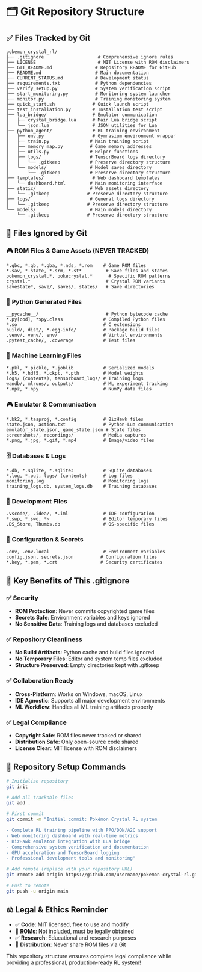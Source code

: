 # 🗂️ Git Repository Structure

## ✅ **Files Tracked by Git**

```
pokemon_crystal_rl/
├── .gitignore                    # Comprehensive ignore rules
├── LICENSE                       # MIT License with ROM disclaimers
├── GIT_README.md                # Repository README for GitHub
├── README.md                    # Main documentation
├── CURRENT_STATUS.md            # Development status
├── requirements.txt             # Python dependencies
├── verify_setup.py              # System verification script
├── start_monitoring.py          # Monitoring system launcher
├── monitor.py                   # Training monitoring system
├── quick_start.sh              # Quick launch script
├── test_installation.py        # Installation test script
├── lua_bridge/                 # Emulator communication
│   ├── crystal_bridge.lua      # Main Lua bridge script
│   └── json.lua                # JSON utilities for Lua
├── python_agent/               # RL training environment
│   ├── env.py                  # Gymnasium environment wrapper
│   ├── train.py               # Main training script
│   ├── memory_map.py          # Game memory addresses
│   ├── utils.py               # Helper functions
│   ├── logs/                  # TensorBoard logs directory
│   │   └── .gitkeep           # Preserve directory structure
│   └── models/                # Model saves directory
│       └── .gitkeep           # Preserve directory structure
├── templates/                  # Web dashboard templates
│   └── dashboard.html         # Main monitoring interface
├── static/                    # Web assets directory
│   └── .gitkeep              # Preserve directory structure
├── logs/                      # General logs directory
│   └── .gitkeep              # Preserve directory structure
└── models/                    # Main models directory
    └── .gitkeep              # Preserve directory structure
```

## 🚫 **Files Ignored by Git**

### 🎮 **ROM Files & Game Assets** (NEVER TRACKED)
```
*.gbc, *.gb, *.gba, *.nds, *.rom    # Game ROM files
*.sav, *.state, *.srm, *.st*         # Save files and states
pokemon_crystal.*, pokecrystal.*      # Specific ROM patterns
crystal.*                            # Crystal ROM variants
savestate*, save/, saves/, states/   # Save directories
```

### 🐍 **Python Generated Files**
```
__pycache__/                         # Python bytecode cache
*.py[cod], *$py.class               # Compiled Python files
*.so                                # C extensions
build/, dist/, *.egg-info/          # Package build files
.venv/, venv/, env/                 # Virtual environments
.pytest_cache/, .coverage           # Test files
```

### 🤖 **Machine Learning Files**
```
*.pkl, *.pickle, *.joblib           # Serialized models
*.h5, *.hdf5, *.ckpt, *.pth         # Model weights
logs/ (contents), tensorboard_logs/ # Training logs
wandb/, mlruns/, outputs/           # ML experiment tracking
*.npz, *.npy                        # NumPy data files
```

### 🎮 **Emulator & Communication**
```
*.bk2, *.tasproj, *.config          # BizHawk files
state.json, action.txt              # Python-Lua communication
emulator_state.json, game_state.json # State files
screenshots/, recordings/           # Media captures
*.png, *.jpg, *.gif, *.mp4          # Image/video files
```

### 🗄️ **Databases & Logs**
```
*.db, *.sqlite, *.sqlite3           # SQLite databases
*.log, *.out, logs/ (contents)      # Log files
monitoring.log                      # Monitoring logs
training_logs.db, system_logs.db    # Training databases
```

### 🔧 **Development Files**
```
.vscode/, .idea/, *.iml             # IDE configuration
*.swp, *.swo, *~                    # Editor temporary files
.DS_Store, Thumbs.db                # OS-specific files
```

### 🔐 **Configuration & Secrets**
```
.env, .env.local                    # Environment variables
config.json, secrets.json          # Configuration files
*.key, *.pem, *.crt                # Security certificates
```

## 🎯 **Key Benefits of This .gitignore**

### ✅ **Security**
- **ROM Protection**: Never commits copyrighted game files
- **Secrets Safe**: Environment variables and keys ignored
- **No Sensitive Data**: Training logs and databases excluded

### ✅ **Repository Cleanliness**
- **No Build Artifacts**: Python cache and build files ignored
- **No Temporary Files**: Editor and system temp files excluded
- **Structure Preserved**: Empty directories kept with .gitkeep

### ✅ **Collaboration Ready**
- **Cross-Platform**: Works on Windows, macOS, Linux
- **IDE Agnostic**: Supports all major development environments
- **ML Workflow**: Handles all ML training artifacts properly

### ✅ **Legal Compliance**
- **Copyright Safe**: ROM files never tracked or shared
- **Distribution Safe**: Only open-source code shared
- **License Clear**: MIT license with ROM disclaimers

## 🚀 **Repository Setup Commands**

```bash
# Initialize repository
git init

# Add all trackable files
git add .

# First commit
git commit -m "Initial commit: Pokémon Crystal RL system

- Complete RL training pipeline with PPO/DQN/A2C support
- Web monitoring dashboard with real-time metrics
- BizHawk emulator integration with Lua bridge
- Comprehensive system verification and documentation
- GPU acceleration and TensorBoard logging
- Professional development tools and monitoring"

# Add remote (replace with your repository URL)
git remote add origin https://github.com/username/pokemon-crystal-rl.git

# Push to remote
git push -u origin main
```

## ⚖️ **Legal & Ethics Reminder**

- ✅ **Code**: MIT licensed, free to use and modify
- 🚫 **ROMs**: Not included, must be legally obtained
- ✅ **Research**: Educational and research purposes
- 🚫 **Distribution**: Never share ROM files via Git

This repository structure ensures complete legal compliance while providing a professional, production-ready RL system!

